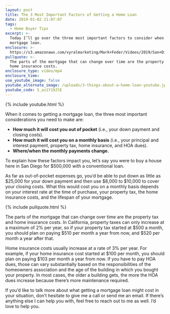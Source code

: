 ```yaml
---
layout: post
title: The 3 Most Important Factors of Getting a Home Loan
date: 2019-01-02 21:07:07
tags:
  - Home Buyer Tips
excerpt: >-
  Today I’ll go over the three most important factors to consider when getting a
  mortgage loan.
enclosure: >-
  https://s3.amazonaws.com/vyralmarketing/Mark+Feder/Videos/2019/San+Diego+Loan+Advisor-+The+3+Most+Important+Factors+of+Getting+a+Home+Loan.mp4
pullquote: >-
  The parts of the mortgage that can change over time are the property tax and
  home insurance costs.
enclosure_type: video/mp4
enclosure_time:
use_youtube_image: false
youtube_alternate_image: /uploads/3-things-about-a-home-loan-youtube.jpg
youtube_code: 5_az1Y19JlE
---
```


{% include youtube.html %}

When it comes to getting a mortgage loan, the three most important considerations you need to make are:

* **How much it will cost you out of pocket** (i.e., your down payment and closing costs).
* **How much it will cost you on a monthly basis** (i.e., your principal and interest payment, property tax, home insurance, and HOA dues).
* **Where/when the monthly payments change.**

To explain how these factors impact you, let’s say you were to buy a house here in San Diego for $500,000 with a conventional loan.

As far as out-of-pocket expenses go, you’d be able to put down as little as $25,000 for your down payment and then use $8,000 to $10,000 to cover your closing costs. What this would cost you on a monthly basis depends on your interest rate at the time of purchase, your property tax, the home insurance costs, and the lifespan of your mortgage.

{% include pullquote.html %}

The parts of the mortgage that can change over time are the property tax and home insurance costs. In California, property taxes can only increase at a maximum of 2% per year, so if your property tax started at $500 a month, you should plan on paying $510 per month a year from now, and $520 per month a year after that.

Home insurance costs usually increase at a rate of 3% per year. For example, if your home insurance cost started at $100 per month, you should plan on paying $103 per month a year from now. If you have to pay HOA dues, those can vary substantially based on the responsibilities of the homeowners association and the age of the building in which you bought your property. In most cases, the older a building gets, the more the HOA dues increase because there’s more maintenance required.

If you’d like to talk more about what getting a mortgage loan might cost in your situation, don’t hesitate to give me a call or send me an email. If there’s anything else I can help you with, feel free to reach out to me as well. I’d love to help you.